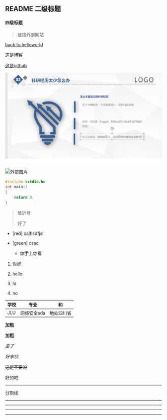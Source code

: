 ## README 二级标题



#### 四级标题

> 链接外部网站
>
> 



[back to helloworld](helloworld.txt)

[这是博客](https://microxy.github.io/)

[这是github](https://github.com/)

![这是图片](baoyan.png)



![外部图片](https://www.sogou.com/web/index/images/erweima2.png)

```c
#include <stdio.h>
int main()
{
    return 0;
}
```

> 破折号
>
> 好了

* [red] cajflsdfjsl

* [green] csac
  * 你手上你看

1. 你好

2. hello

3. hi

4. no

   

| 学校 | 专业        | 和         |
| ---- | ----------- | ---------- |
| JLU  | 网络安全sda | 地处四川省 |

**加粗**

__加粗__

_歪了_

*好家伙*

~~这是不要的~~

~~好的吧~~

***

分割线

---

---

***

---------------







